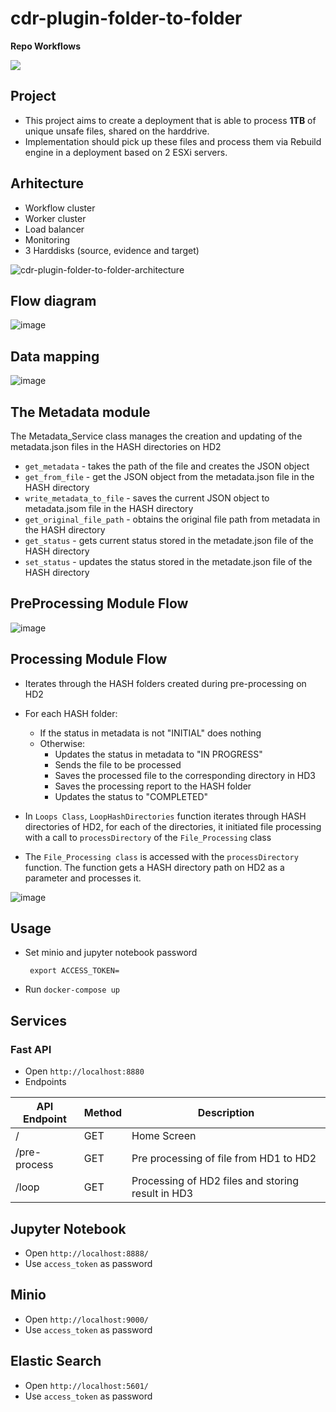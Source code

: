 # cdr-plugin-folder-to-folder

**Repo Workflows**

![](https://github.com/filetrust/cdr-plugin-folder-to-folder/actions/workflows/run-tests.yml/badge.svg)

## Project 

- This project aims to create a deployment that is able to process **1TB** of unique unsafe files, shared on the harddrive. 
- Implementation should pick up these files and process them via Rebuild engine in a deployment based on 2 ESXi servers.

## Arhitecture 

- Workflow cluster
- Worker cluster
- Load balancer
- Monitoring
- 3 Harddisks (source, evidence and target)

![cdr-plugin-folder-to-folder-architecture](https://user-images.githubusercontent.com/70108899/113837900-907a0c80-978e-11eb-8ad6-2fc862ee1821.png)


## Flow diagram

![image](https://user-images.githubusercontent.com/70108899/113400135-a314d000-93a1-11eb-8b5f-5d9fb3679264.png)

## Data mapping

![image](https://user-images.githubusercontent.com/70108899/113837649-57da3300-978e-11eb-8ac6-77ef13db2562.png)

## The Metadata module

The Metadata_Service class manages the creation and updating of the metadata.json files in the HASH directories on HD2

- `get_metadata` - takes the path of the file and creates the JSON object
- `get_from_file` - get the JSON object from the metadata.json file in the HASH directory
- `write_metadata_to_file` - saves the current JSON object to metadata.jsom file in the HASH directory
- `get_original_file_path` - obtains the original file path from metadata in the HASH directory
- `get_status` - gets current status stored in the metadate.json file of the HASH directory 
- `set_status` - updates the status stored in the metadate.json file of the HASH directory 

## PreProcessing Module Flow

![image](https://user-images.githubusercontent.com/70108899/113837363-0df14d00-978e-11eb-89f2-a7046e7b8ddb.png)

## Processing Module Flow

- Iterates through the HASH folders created during pre-processing on HD2
- For each HASH folder:
    - If the status in metadata is not "INITIAL" does nothing
    - Otherwise:
        - Updates the status in metadata to "IN PROGRESS"
        - Sends the file to be processed
        - Saves the processed file to the corresponding directory in HD3
        - Saves the processing report to the HASH folder
        - Updates the status to "COMPLETED"

- In `Loops Class`, `LoopHashDirectories` function iterates through HASH directories of HD2, for each of the directories, it initiated file processing with a call to `processDirectory` of the `File_Processing` class

- The `File_Processing class` is accessed with the `processDirectory` function. The function gets a HASH directory path on HD2 as a parameter and processes it.

![image](https://user-images.githubusercontent.com/70108899/113837515-38dba100-978e-11eb-9d82-8f6c32688ca5.png)

## Usage

- Set minio and jupyter notebook password 
    ```
     export ACCESS_TOKEN=
  
   ```
  
- Run `docker-compose up`

## Services

### Fast API

- Open `http://localhost:8880`
- Endpoints

| API Endpoint | Method | Description | 
|------|---------|---------    |
| /    |  GET |  Home Screen |
| /pre-process    | GET |  Pre processing of file from HD1 to HD2      |
| /loop   | GET | Processing of HD2 files and storing result in HD3 |

## Jupyter Notebook
- Open `http://localhost:8888/`
- Use `access_token` as password

## Minio
- Open `http://localhost:9000/`
- Use `access_token` as password

## Elastic Search
- Open `http://localhost:5601/`
- Use `access_token` as password


